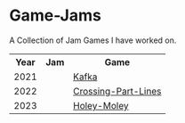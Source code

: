 # Game-Jams
A Collection of Jam Games I have worked on.

<table>
  <tr>
    <th>Year</th>
    <th>Jam</th>
    <th>Game</th>
  </tr>
  
  <tr>
    <td>2021</a></td>
    <td><Global Game Jam</td> 
    <td><a href="https://github.com/fjebaker/global-game-jam-2021">Kafka</a></td>
  </tr>
  
  <tr>
    <td>2022</a></td>
    <td><Global Game Jam</td> 
    <td><a href="https://github.com/fjebaker/global-game-jam-2022">Crossing-Part-Lines</a></td>
  </tr>
  
  <tr>
    <td>2023</a></td>
    <td><Global Game Jam</td> 
    <td><a href="https://github.com/Shellywell123/Holey-Moley">Holey-Moley</a></td>
  </tr>
  
</table>
